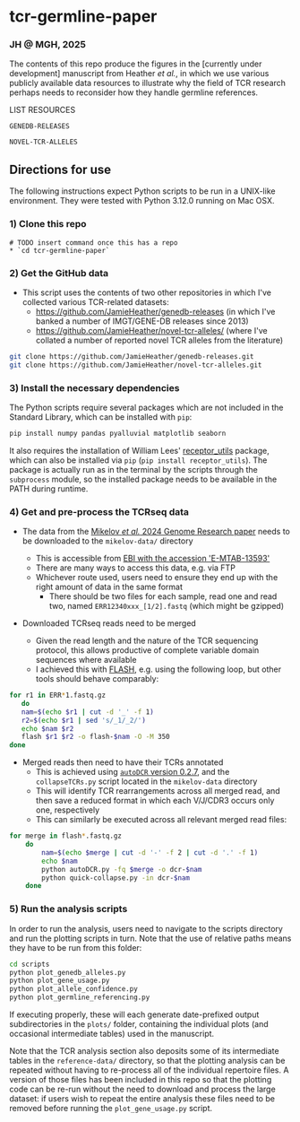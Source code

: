 # tcr-germline-paper
### JH @ MGH, 2025

The contents of this repo produce the figures in the [currently under development] manuscript from Heather *et al.*, in which we use various publicly available data resources to illustrate why the field of TCR research perhaps needs to reconsider how they handle germline references.

LIST RESOURCES
    
    GENEDB-RELEASES
    
    NOVEL-TCR-ALLELES
    



## Directions for use

The following instructions expect Python scripts to be run in a UNIX-like environment. They were tested with Python 3.12.0 running on Mac OSX.

### 1) Clone this repo
    # TODO insert command once this has a repo
    * `cd tcr-germline-paper`

### 2) Get the GitHub data

* This script uses the contents of two other repositories in which I've collected various TCR-related datasets:
  * https://github.com/JamieHeather/genedb-releases (in which I've banked a number of IMGT/GENE-DB releases since 2013)
  * https://github.com/JamieHeather/novel-tcr-alleles/ (where I've collated a number of reported novel TCR alleles from the literature)

```bash
git clone https://github.com/JamieHeather/genedb-releases.git
git clone https://github.com/JamieHeather/novel-tcr-alleles.git
```

### 3) Install the necessary dependencies

The Python scripts require several packages which are not included in the Standard Library, which can be installed with `pip`:

```bash
pip install numpy pandas pyalluvial matplotlib seaborn
```

It also requires the installation of William Lees' [receptor_utils](https://williamdlees.github.io/receptor_utils/_build/html/introduction.html) package, which can also be installed via `pip` (`pip install receptor_utils`). The package is actually run as in the terminal by the scripts through the `subprocess` module, so the installed package needs to be available in the PATH during runtime. 

### 4) Get and pre-process the TCRseq data

* The data from the [Mikelov *et al.* 2024 Genome Research paper](doi.org/10.1101/gr.278775.123) needs to be downloaded to the `mikelov-data/` directory 

  * This is accessible from [EBI with the accession 'E-MTAB-13593'](https://www.ebi.ac.uk/biostudies/arrayexpress/studies/E-MTAB-13593)
  * There are many ways to access this data, e.g. via FTP
  * Whichever route used, users need to ensure they end up with the right amount of data in the same format 
    * There should be two files for each sample, read one and read two, named `ERR12340xxx_[1/2].fastq` (which might be gzipped)

* Downloaded TCRseq reads need to be merged
  * Given the read length and the nature of the TCR sequencing protocol, this allows productive of complete variable domain sequences where available
  * I achieved this with [FLASH](https://doi.org/10.1093/bioinformatics/btr507), e.g. using the following loop, but other tools should behave comparably:

```bash
for r1 in ERR*1.fastq.gz
   do
   nam=$(echo $r1 | cut -d '_' -f 1)
   r2=$(echo $r1 | sed 's/_1/_2/')
   echo $nam $r2
   flash $r1 $r2 -o flash-$nam -O -M 350
done
```

* Merged reads then need to have their TCRs annotated
  * This is achieved using [`autoDCR` version 0.2.7](https://github.com/JamieHeather/autoDCR), and the `collapseTCRs.py` script located in the `mikelov-data` directory 
  * This will identify TCR rearrangements across all merged read, and then save a reduced format in which each V/J/CDR3 occurs only one, respectively
  * This can similarly be executed across all relevant merged read files:

```bash
for merge in flash*.fastq.gz
	do 
		nam=$(echo $merge | cut -d '-' -f 2 | cut -d '.' -f 1)
		echo $nam 
		python autoDCR.py -fq $merge -o dcr-$nam
	    python quick-collapse.py -in dcr-$nam
	done
```

### 5) Run the analysis scripts

In order to run the analysis, users need to navigate to the scripts directory and run the plotting scripts in turn. Note that the use of relative paths means they have to be run from this folder:

```bash
cd scripts
python plot_genedb_alleles.py 
python plot_gene_usage.py
python plot_allele_confidence.py
python plot_germline_referencing.py
```

If executing properly, these will each generate date-prefixed output subdirectories in the `plots/` folder, containing the individual plots (and occasional intermediate tables) used in the manuscript.

Note that the TCR analysis section also deposits some of its intermediate tables in the `reference-data/` directory, so that the plotting analysis can be repeated without having to re-process all of the individual repertoire files. A version of those files has been included in this repo so that the plotting code can be re-run without the need to download and process the large dataset: if users wish to repeat the entire analysis these files need to be removed before running the `plot_gene_usage.py` script.

